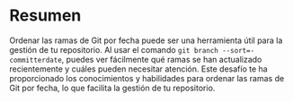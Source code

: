 # Resumen

Ordenar las ramas de Git por fecha puede ser una herramienta útil para la gestión de tu repositorio. Al usar el comando `git branch --sort=-committerdate`, puedes ver fácilmente qué ramas se han actualizado recientemente y cuáles pueden necesitar atención. Este desafío te ha proporcionado los conocimientos y habilidades para ordenar las ramas de Git por fecha, lo que facilita la gestión de tu repositorio.

